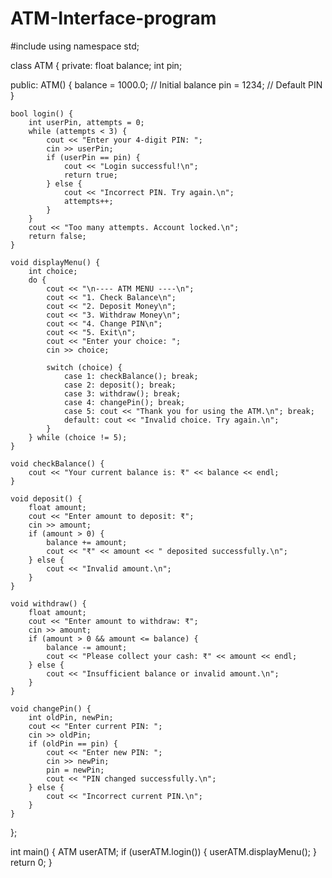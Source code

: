 # ATM-Interface-program
#include <iostream>
using namespace std;

class ATM {
private:
    float balance;
    int pin;

public:
    ATM() {
        balance = 1000.0;  // Initial balance
        pin = 1234;        // Default PIN
    }

    bool login() {
        int userPin, attempts = 0;
        while (attempts < 3) {
            cout << "Enter your 4-digit PIN: ";
            cin >> userPin;
            if (userPin == pin) {
                cout << "Login successful!\n";
                return true;
            } else {
                cout << "Incorrect PIN. Try again.\n";
                attempts++;
            }
        }
        cout << "Too many attempts. Account locked.\n";
        return false;
    }

    void displayMenu() {
        int choice;
        do {
            cout << "\n---- ATM MENU ----\n";
            cout << "1. Check Balance\n";
            cout << "2. Deposit Money\n";
            cout << "3. Withdraw Money\n";
            cout << "4. Change PIN\n";
            cout << "5. Exit\n";
            cout << "Enter your choice: ";
            cin >> choice;

            switch (choice) {
                case 1: checkBalance(); break;
                case 2: deposit(); break;
                case 3: withdraw(); break;
                case 4: changePin(); break;
                case 5: cout << "Thank you for using the ATM.\n"; break;
                default: cout << "Invalid choice. Try again.\n";
            }
        } while (choice != 5);
    }

    void checkBalance() {
        cout << "Your current balance is: ₹" << balance << endl;
    }

    void deposit() {
        float amount;
        cout << "Enter amount to deposit: ₹";
        cin >> amount;
        if (amount > 0) {
            balance += amount;
            cout << "₹" << amount << " deposited successfully.\n";
        } else {
            cout << "Invalid amount.\n";
        }
    }

    void withdraw() {
        float amount;
        cout << "Enter amount to withdraw: ₹";
        cin >> amount;
        if (amount > 0 && amount <= balance) {
            balance -= amount;
            cout << "Please collect your cash: ₹" << amount << endl;
        } else {
            cout << "Insufficient balance or invalid amount.\n";
        }
    }

    void changePin() {
        int oldPin, newPin;
        cout << "Enter current PIN: ";
        cin >> oldPin;
        if (oldPin == pin) {
            cout << "Enter new PIN: ";
            cin >> newPin;
            pin = newPin;
            cout << "PIN changed successfully.\n";
        } else {
            cout << "Incorrect current PIN.\n";
        }
    }
};

int main() {
    ATM userATM;
    if (userATM.login()) {
        userATM.displayMenu();
    }
    return 0;
}
